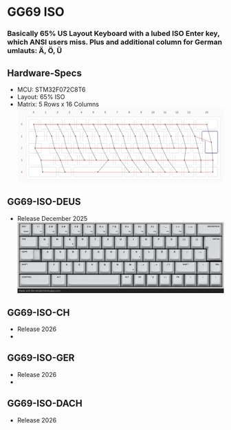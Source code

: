 
# GG69 ISO
### Basically 65% US Layout Keyboard with a lubed ISO Enter key, which ANSI users miss. Plus and additional column for German umlauts: Ä, Ö, Ü

## Hardware-Specs
* MCU: STM32F072C8T6
* Layout: 65% ISO
* Matrix: 5 Rows x 16 Columns
![GG69 ISO MATRIX](images/GG69_matrix.png)

## GG69-ISO-DEUS
* Release December 2025
![DEUS LAYOUT](images/gg69_deus_keymaping.png)

## GG69-ISO-CH
* Release 2026
* 
## GG69-ISO-GER
* Release 2026
* 
## GG69-ISO-DACH
* Release 2026
